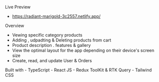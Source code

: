  Live Preview 
   - https://radiant-marigold-3c2557.netlify.app/

Overview
   - Vewing specific category products
   - Adding , udpadting & Deleting products from cart
   - Product description . features & gallery 
   - View the optimal layout for the app depending on their device's screen size
   - Create, read, and update User & Orders

   Built with
    - TypeScript
    - React JS 
    - Redux ToolKit & RTK Query
    - Tailwind CSS


